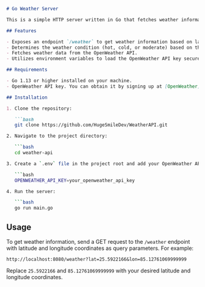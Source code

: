 ```markdown
# Go Weather Server

This is a simple HTTP server written in Go that fetches weather information from the OpenWeather API based on latitude and longitude coordinates provided by the user. It determines whether it's hot, cold, or moderate outside and returns the weather condition along with the temperature.

## Features

- Exposes an endpoint `/weather` to get weather information based on latitude and longitude coordinates.
- Determines the weather condition (hot, cold, or moderate) based on the temperature.
- Fetches weather data from the OpenWeather API.
- Utilizes environment variables to load the OpenWeather API key securely.

## Requirements

- Go 1.13 or higher installed on your machine.
- OpenWeather API key. You can obtain it by signing up at [OpenWeather](https://home.openweathermap.org/users/sign_up).

## Installation

1. Clone the repository:

   ```bash
   git clone https://github.com/HugeSmileDev/WeatherAPI.git

2. Navigate to the project directory:

   ```bash
   cd weather-api

3. Create a `.env` file in the project root and add your OpenWeather API key:

   ```bash
   OPENWEATHER_API_KEY=your_openweather_api_key

4. Run the server:

   ```bash
   go run main.go
   ```

## Usage

To get weather information, send a GET request to the `/weather` endpoint with latitude and longitude coordinates as query parameters. For example:

```
http://localhost:8080/weather?lat=25.5922166&lon=85.12761069999999
```

Replace `25.5922166` and `85.12761069999999` with your desired latitude and longitude coordinates.
